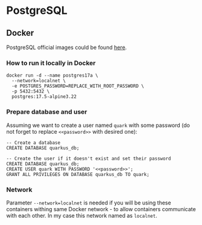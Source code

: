 PostgreSQL
=

## Docker

PostgreSQL official images could be found [here](https://hub.docker.com/_/postgres).

### How to run it locally in Docker

```shell
docker run -d --name postgres17a \
  --network=localnet \
  -e POSTGRES_PASSWORD=REPLACE_WITH_ROOT_PASSWORD \
  -p 5432:5432 \
  postgres:17.5-alpine3.22
```

### Prepare database and user

Assuming we want to create a user named `quark` with some password (do not forget to replace `<<password>>` with desired one):

```postgresql
-- Create a database
CREATE DATABASE quarkus_db;

-- Create the user if it doesn't exist and set their password
CREATE DATABASE quarkus_db;
CREATE USER quark WITH PASSWORD '<<password>>';
GRANT ALL PRIVILEGES ON DATABASE quarkus_db TO quark;
```

### Network

Parameter `--network=localnet` is needed if you will be using these containers withing same Docker network - to allow
containers communicate with each other. In my case this network named as `localnet`.
